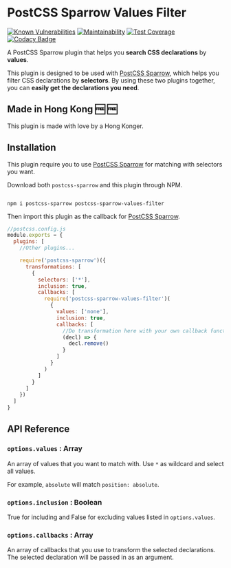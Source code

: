 # PostCSS Sparrow Values Filter

[![Known Vulnerabilities](https://snyk.io/test/github/winston0410/postcss-sparrow-values-filter/badge.svg?targetFile=package.json)](https://snyk.io/test/github/winston0410/postcss-sparrow-values-filter?targetFile=package.json) [![Maintainability](https://api.codeclimate.com/v1/badges/2148862d1ec07fd2f8f2/maintainability)](https://codeclimate.com/github/winston0410/postcss-sparrow-values-filter/maintainability) [![Test Coverage](https://api.codeclimate.com/v1/badges/2148862d1ec07fd2f8f2/test_coverage)](https://codeclimate.com/github/winston0410/postcss-sparrow-values-filter/test_coverage) [![Codacy Badge](https://app.codacy.com/project/badge/Grade/08ffa6d6de2a4e1db2a461911104c641)](https://www.codacy.com/manual/winston0410/postcss-sparrow-values-filter?utm_source=github.com&amp;utm_medium=referral&amp;utm_content=winston0410/postcss-sparrow-values-filter&amp;utm_campaign=Badge_Grade)

A PostCSS Sparrow plugin that helps you **search CSS declarations** by **values**.

This plugin is designed to be used with [PostCSS Sparrow](https://www.npmjs.com/package/postcss-sparrow), which helps you filter CSS declarations by **selectors**.  By using these two plugins together, you can **easily get the declarations you need**.

## Made in Hong Kong :free: :free:

This plugin is made with love by a Hong Konger.

## Installation

This plugin require you to use [PostCSS Sparrow](https://www.npmjs.com/package/postcss-sparrow) for matching with selectors you want.

Download both `postcss-sparrow` and this plugin through NPM.

```shell

npm i postcss-sparrow postcss-sparrow-values-filter

```

Then import this plugin as the callback for [PostCSS Sparrow](https://www.npmjs.com/package/postcss-sparrow).

```javascript
//postcss.config.js
module.exports = {
  plugins: [
    //Other plugins...

    require('postcss-sparrow')({
      transformations: [
        {
          selectors: ['*'],
          inclusion: true,
          callbacks: [
            require('postcss-sparrow-values-filter')(
              {
                values: ['none'],
                inclusion: true,
                callbacks: [
                  //Do transformation here with your own callback functions
                  (decl) => {
                    decl.remove()
                  }
                ]
              }
            )
          ]
        }
      ]
    })
  ]
}
```

## API Reference

### `options.values` : Array

An array of values that you want to match with. Use `*` as wildcard and select all values.

For example, `absolute` will match `position: absolute`.

### `options.inclusion` : Boolean

True for including and False for excluding values listed in `options.values`.

### `options.callbacks` : Array

An array of callbacks that you use to transform the selected declarations.  The selected declaration will be passed in as an argument.
